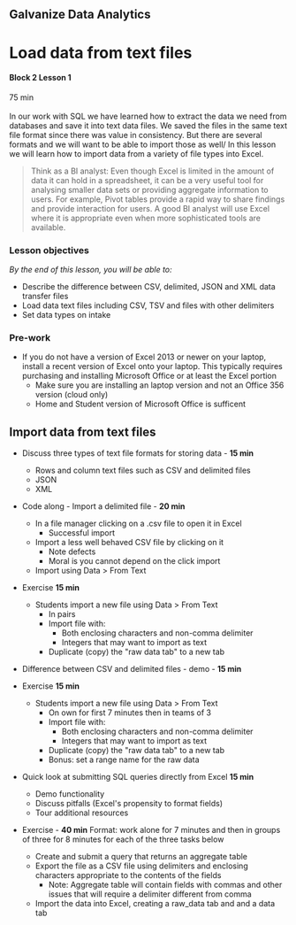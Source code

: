 ## Galvanize Data Analytics
# Load data from text files
#### Block 2 Lesson 1
75 min
<br>
<br>
In our work with SQL we have learned how to extract the data we need from databases and save it into text data files.  We saved the files in the same text file format since there was value in consistency.  But there are several formats and we will want to be able to import those as well/   In this lesson we will learn how to import data from a variety of file types into Excel.

> Think as a BI analyst:  Even though Excel is limited in the amount of data it can hold in a spreadsheet, it can be a very useful tool for analysing smaller data sets or providing aggregate information to users.  For example, Pivot tables provide a rapid way to share findings and provide interaction for users.  A good BI analyst will use Excel where it is appropriate even when more sophisticated tools are available.    

### Lesson objectives

*By the end of this lesson, you will be able to:*
* Describe the difference between CSV, delimited, JSON and XML data transfer files
* Load data text files including CSV, TSV and files with other delimiters
* Set data types on intake

### Pre-work
* If you do not have a version of Excel 2013 or newer on your laptop, install a recent version of Excel onto your laptop.  This typically requires purchasing and installing Microsoft Office or at least the Excel portion
  * Make sure you are installing an laptop version and not an Office 356 version (cloud only)
  * Home and Student version of Microsoft Office is sufficent

## Import data from text files
* Discuss three types of text file formats for storing data - **15 min**
  * Rows and column text files such as CSV and delimited files
  * JSON
  * XML

* Code along - Import a delimited file - **20 min**
  * In a file manager clicking on a .csv file to open it in Excel
    * Successful import
  * Import a less well behaved CSV file by clicking on it 
    * Note defects
    * Moral is you cannot depend on the click import
  * Import using Data > From Text

* Exercise **15 min**
  * Students import a new file using Data > From Text
    * In pairs
    * Import file with:
      * Both enclosing characters and non-comma delimiter
      * Integers that may want to import as text
     * Duplicate (copy) the "raw data tab" to a new tab

* Difference between CSV and delimited files - demo - **15 min**

* Exercise **15 min**
  * Students import a new file using Data > From Text
    * On own for first 7 minutes then in teams of 3
    * Import file with:
      * Both enclosing characters and non-comma delimiter
      * Integers that may want to import as text
    * Duplicate (copy) the "raw data tab" to a new tab
    * Bonus: set a range name for the raw data
      
* Quick look at submitting SQL queries directly from Excel **15 min**
  * Demo functionality
  * Discuss pitfalls (Excel's propensity to format fields)
  * Tour additional resources

* Exercise - **40 min**
Format: work alone for 7 minutes and then in groups of three for 8 minutes for each of the three tasks below
  * Create and submit a query that returns an aggregate table
  * Export the file as a CSV file using delimiters and enclosing characters appropriate to the contents of the fields
     * Note: Aggregate table will contain fields with commas and other issues that will require a delimiter different from comma
  * Import the data into Excel, creating a raw_data tab and and a data tab

 
 
